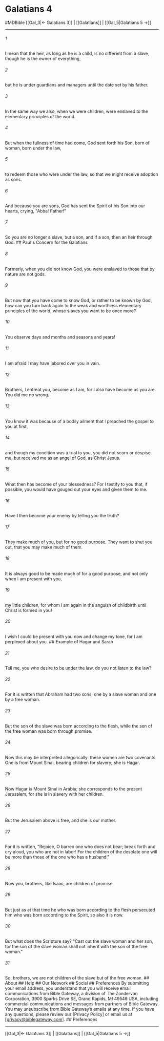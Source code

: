 # Galatians 4
#MDBible
[[Gal_3|← Galatians 3]] | [[Galatians]] | [[Gal_5|Galatians 5 →]]

***


###### 1 
I mean that the heir, as long as he is a child, is no different from a slave, though he is the owner of everything, 

###### 2 
but he is under guardians and managers until the date set by his father. 

###### 3 
In the same way we also, when we were children, were enslaved to the elementary principles of the world. 

###### 4 
But when the fullness of time had come, God sent forth his Son, born of woman, born under the law, 

###### 5 
to redeem those who were under the law, so that we might receive adoption as sons. 

###### 6 
And because you are sons, God has sent the Spirit of his Son into our hearts, crying, "Abba! Father!" 

###### 7 
So you are no longer a slave, but a son, and if a son, then an heir through God. ## Paul's Concern for the Galatians 

###### 8 
Formerly, when you did not know God, you were enslaved to those that by nature are not gods. 

###### 9 
But now that you have come to know God, or rather to be known by God, how can you turn back again to the weak and worthless elementary principles of the world, whose slaves you want to be once more? 

###### 10 
You observe days and months and seasons and years! 

###### 11 
I am afraid I may have labored over you in vain. 

###### 12 
Brothers, I entreat you, become as I am, for I also have become as you are. You did me no wrong. 

###### 13 
You know it was because of a bodily ailment that I preached the gospel to you at first, 

###### 14 
and though my condition was a trial to you, you did not scorn or despise me, but received me as an angel of God, as Christ Jesus. 

###### 15 
What then has become of your blessedness? For I testify to you that, if possible, you would have gouged out your eyes and given them to me. 

###### 16 
Have I then become your enemy by telling you the truth? 

###### 17 
They make much of you, but for no good purpose. They want to shut you out, that you may make much of them. 

###### 18 
It is always good to be made much of for a good purpose, and not only when I am present with you, 

###### 19 
my little children, for whom I am again in the anguish of childbirth until Christ is formed in you! 

###### 20 
I wish I could be present with you now and change my tone, for I am perplexed about you. ## Example of Hagar and Sarah 

###### 21 
Tell me, you who desire to be under the law, do you not listen to the law? 

###### 22 
For it is written that Abraham had two sons, one by a slave woman and one by a free woman. 

###### 23 
But the son of the slave was born according to the flesh, while the son of the free woman was born through promise. 

###### 24 
Now this may be interpreted allegorically: these women are two covenants. One is from Mount Sinai, bearing children for slavery; she is Hagar. 

###### 25 
Now Hagar is Mount Sinai in Arabia; she corresponds to the present Jerusalem, for she is in slavery with her children. 

###### 26 
But the Jerusalem above is free, and she is our mother. 

###### 27 
For it is written, "Rejoice, O barren one who does not bear; break forth and cry aloud, you who are not in labor! For the children of the desolate one will be more than those of the one who has a husband." 

###### 28 
Now you, brothers, like Isaac, are children of promise. 

###### 29 
But just as at that time he who was born according to the flesh persecuted him who was born according to the Spirit, so also it is now. 

###### 30 
But what does the Scripture say? "Cast out the slave woman and her son, for the son of the slave woman shall not inherit with the son of the free woman." 

###### 31 
So, brothers, we are not children of the slave but of the free woman. ## About ## Help ## Our Network ## Social ## Preferences By submitting your email address, you understand that you will receive email communications from Bible Gateway, a division of The Zondervan Corporation, 3900 Sparks Drive SE, Grand Rapids, MI 49546 USA, including commercial communications and messages from partners of Bible Gateway. You may unsubscribe from Bible Gateway&rsquo;s emails at any time. If you have any questions, please review our [Privacy Policy] or email us at [privacy@biblegateway.com]. ## Preferences

***

[[Gal_3|← Galatians 3]] | [[Galatians]] | [[Gal_5|Galatians 5 →]]
